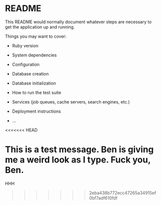 # README

This README would normally document whatever steps are necessary to get the
application up and running.

Things you may want to cover:

* Ruby version

* System dependencies

* Configuration

* Database creation

* Database initialization

* How to run the test suite

* Services (job queues, cache servers, search engines, etc.)

* Deployment instructions

* ...

<<<<<<< HEAD

This is a test message. 
Ben is giving me a weird look as I type.
Fuck you, Ben. 
=======
HHH
>>>>>>> 2eba438b772ecc47265a34915ef0bf7adf610fdf
